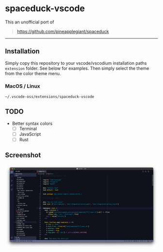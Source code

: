 # spaceduck-vscode

This an unofficial port of 

> https://github.com/pineapplegiant/spaceduck

---

## Installation

Simply copy this repository to your vscode/vscodium installation paths `extension` folder. See below for examples. Then simply select the theme from the color theme menu.

### MacOS / Linux

```console
~/.vscode-oss/extensions/spaceduck-vscode
```

## TODO

- Better syntax colors
  - [ ] Terminal
  - [ ] JavaScript
  - [ ] Rust

## Screenshot

![Ruby](ruby.png)